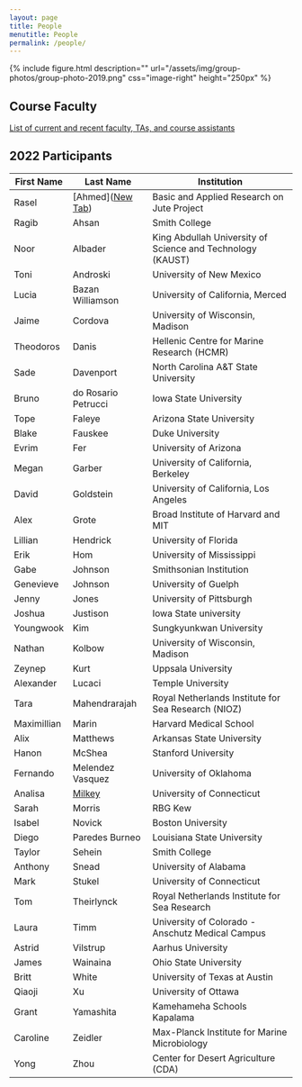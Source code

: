 ```yaml
---
layout: page
title: People
menutitle: People
permalink: /people/
---
```

{% include figure.html description="" url="/assets/img/group-photos/group-photo-2019.png" css="image-right" height="250px" %}

## Course Faculty

[List of current and recent faculty, TAs, and course assistants](/faculty/)

## 2022 Participants

|            First Name |           Last Name |                                                Institution |
|     ----------------- |   ----------------- | ---------------------------------------------------------- |
|                 Rasel |               [Ahmed](<a href="/Intro_slides/Rasel_Intro.pdf" target="_blank">New Tab</a>)|                 Basic and Applied Research on Jute Project |
|                 Ragib |               Ahsan |                                              Smith College |
|                  Noor |             Albader | King Abdullah University of Science and Technology (KAUST) |
|                  Toni |            Androski |                                   University of New Mexico |
|                 Lucia |    Bazan Williamson |                           University of California, Merced |
|                 Jaime |             Cordova |                           University of Wisconsin, Madison |
|             Theodoros |               Danis |                 Hellenic Centre for Marine Research (HCMR) |
|                  Sade |           Davenport |                        North Carolina A&T State University |
|                 Bruno | do Rosario Petrucci |                                      Iowa State University |
|                 Tope  |              Faleye |                                   Arizona State University |
|                 Blake |             Fauskee |                                            Duke University |
|                 Evrim |                 Fer |                                      University of Arizona |
|                 Megan |              Garber |                         University of California, Berkeley |
|                 David |           Goldstein |                      University of California, Los Angeles |
|                  Alex |               Grote |                         Broad Institute of Harvard and MIT |
|               Lillian |            Hendrick |                                      University of Florida |
|                  Erik |                 Hom |                                  University of Mississippi |
|                  Gabe |             Johnson |                                    Smithsonian Institution |
|             Genevieve |             Johnson |                                       University of Guelph |
|                 Jenny |               Jones |                                   University of Pittsburgh |
|                Joshua |            Justison |                                      Iowa State university |
|             Youngwook |                 Kim |                                    Sungkyunkwan University |
|                Nathan |              Kolbow |                           University of Wisconsin, Madison |
|                Zeynep |                Kurt |                                         Uppsala University |
|             Alexander |              Lucaci |                                          Temple University |
|                  Tara |       Mahendrarajah |        Royal Netherlands Institute for Sea Research (NIOZ) |
|           Maximillian |               Marin |                                     Harvard Medical School |
|                  Alix |            Matthews |                                  Arkansas State University |
|                 Hanon |              McShea |                                        Stanford University |
|              Fernando |    Melendez Vasquez |                                     University of Oklahoma |
|               Analisa |              [Milkey](/Intro_slides/AAM_IntroSlide.pdf) |                                  University of Connecticut |
|                 Sarah |              Morris |                                                    RBG Kew |
|                Isabel |              Novick |                                          Boston University |
|                 Diego |      Paredes Burneo |                                 Louisiana State University |
|                Taylor |              Sehein |                                              Smith College |
|               Anthony |               Snead |                                      University of Alabama |
|                  Mark |              Stukel |                                  University of Connecticut |
|                   Tom |          Theirlynck |               Royal Netherlands Institute for Sea Research |
|                 Laura |                Timm |           University of Colorado - Anschutz Medical Campus |
|                Astrid |            Vilstrup |                                          Aarhus University |
|                 James |            Wainaina |                                      Ohio State University |
|                 Britt |               White |                              University of Texas at Austin |
|                Qiaoji |                  Xu |                                       University of Ottawa |
|                 Grant |           Yamashita |                                Kamehameha Schools Kapalama |
|              Caroline |             Zeidler |               Max-Planck Institute for Marine Microbiology |
|                  Yong |                Zhou |                        Center for Desert Agriculture (CDA) |
